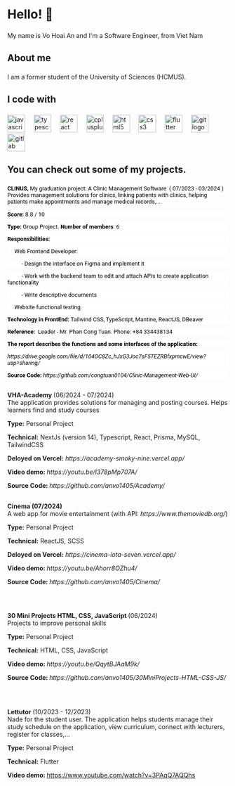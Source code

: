 <h1 align="left">Hello! 👋

###

<p align="left">My name is Vo Hoai An and I'm a Software Engineer, from Viet Nam</p>

###

<h2 align="left">About me</h2>

###

<p align="left">I am a former student of the University of Sciences (HCMUS). </p>

###

<h2 align="left">I code with</h2>

###

<div align="left">
  <img src="https://cdn.jsdelivr.net/gh/devicons/devicon/icons/javascript/javascript-original.svg" height="40" alt="javascript logo"  />
  <img width="12" />
  <img src="https://cdn.jsdelivr.net/gh/devicons/devicon/icons/typescript/typescript-original.svg" height="40" alt="typescript logo"  />
  <img width="12" />
  <img src="https://cdn.jsdelivr.net/gh/devicons/devicon/icons/react/react-original.svg" height="40" alt="react logo"  />
  <img width="12" />
  <img src="https://cdn.jsdelivr.net/gh/devicons/devicon/icons/cplusplus/cplusplus-original.svg" height="40" alt="cplusplus logo"  />
  <img width="12" />
  <img src="https://cdn.jsdelivr.net/gh/devicons/devicon/icons/html5/html5-original.svg" height="40" alt="html5 logo"  />
  <img width="12" />
  <img src="https://cdn.jsdelivr.net/gh/devicons/devicon/icons/css3/css3-original.svg" height="40" alt="css3 logo"  />
  <img width="12" />
  <img src="https://cdn.jsdelivr.net/gh/devicons/devicon/icons/flutter/flutter-original.svg" height="40" alt="flutter logo"  />
  <img width="12" />
  <img src="https://cdn.jsdelivr.net/gh/devicons/devicon/icons/git/git-original.svg" height="40" alt="git logo"  />
  <img width="12" />
  <img src="https://cdn.jsdelivr.net/gh/devicons/devicon/icons/gitlab/gitlab-original.svg" height="40" alt="gitlab logo"  />
</div>

###

<h2 align="left">You can check out some of my projects.</h2>

###

<p><strong style="text-align: start;color: rgb(0, 0, 0);background-color: rgb(255, 255, 255);font-size: 13px;font-family: Roboto;">CLINUS,&nbsp;</strong><span style="text-align: start;color: rgb(0, 0, 0);background-color: rgb(255, 255, 255);font-size: 13px;font-family: Roboto;">My graduation project: A Clinic Management Software &nbsp;( <span style="text-align: start;color: rgb(0, 0, 0);background-color: rgb(255, 255, 255);font-size: 13px;font-family: Roboto;">07/2023 - <span style="text-align: start;color: rgb(0, 0, 0);background-color: rgb(255, 255, 255);font-size: 13px;font-family: Roboto;">03/2024 )</span></span></span><br><span style="text-align: start;color: rgb(0, 0, 0);background-color: rgb(255, 255, 255);font-size: 13px;font-family: Roboto;"><span><span><span style="text-align: start;color: rgb(0, 0, 0);background-color: rgb(255, 255, 255);font-size: 13px;font-family: Roboto;">Provides management solutions for clinics, linking patients with clinics, helping patients make appointments and manage medical records,....&nbsp;</span></span></span></span></p>
<p style="text-align: start;color: rgb(0, 0, 0);background-color: rgb(255, 255, 255);font-size: 13px;font-family: Roboto;"><strong>Score:</strong> 8.8 / 10</p>
<p style="text-align: start;color: rgb(0, 0, 0);background-color: rgb(255, 255, 255);font-size: 13px;font-family: Roboto;"><strong>Type:</strong> Group Project. <strong>Number of members</strong>: 6</p>
<p style="text-align: start;color: rgb(0, 0, 0);background-color: rgb(255, 255, 255);font-size: 13px;font-family: Roboto;"><strong style="font-size: 13px;">Responsibilities:</strong></p>
<p style="text-align: start;color: rgb(0, 0, 0);background-color: rgb(255, 255, 255);font-size: 13px;font-family: Roboto;"><span style="font-size: 13px;">&nbsp; &nbsp; &nbsp;Web Frontend Developer:</span></p>
<p style="text-align: start;color: rgb(0, 0, 0);background-color: rgb(255, 255, 255);font-size: 13px;font-family: Roboto;">&nbsp; &nbsp; &nbsp; &nbsp; &nbsp; - Design the interface on Figma and implement it</p>
<p style="text-align: start;color: rgb(0, 0, 0);background-color: rgb(255, 255, 255);font-size: 13px;font-family: Roboto;">&nbsp; &nbsp; &nbsp; &nbsp; &nbsp; - Work with the backend team to edit and attach APIs to create application functionality</p>
<p style="text-align: start;color: rgb(0, 0, 0);background-color: rgb(255, 255, 255);font-size: 13px;font-family: Roboto;">&nbsp; &nbsp; &nbsp; &nbsp; &nbsp; - Write descriptive documents</p>
<p style="text-align: start;color: rgb(0, 0, 0);background-color: rgb(255, 255, 255);font-size: 13px;font-family: Roboto;">&nbsp; &nbsp; &nbsp;Website functional testing.</p>
<p style="text-align: start;color: rgb(0, 0, 0);background-color: rgb(255, 255, 255);font-size: 13px;font-family: Roboto;"><strong>Technology in FrontEnd:</strong> Tailwind CSS, TypeScript, Mantine, ReactJS, DBeaver</p>
<p style="text-align: start;color: rgb(0, 0, 0);background-color: rgb(255, 255, 255);font-size: 13px;font-family: Roboto;"><strong>Reference:</strong>&nbsp; Leader - Mr. Phan Cong Tuan. Phone: +84 334438134</p>
<p style="text-align: start;color: rgb(0, 0, 0);background-color: rgb(255, 255, 255);font-size: 13px;font-family: Roboto;"><strong>The report describes the functions and some interfaces of the application:</strong></p>
<p style="text-align: start;color: rgb(0, 0, 0);background-color: rgb(255, 255, 255);font-size: 13px;font-family: Roboto;"><em>https://drive.google.com/file/d/104OC8Zc_hJxG3Joc7sF5TEZRBfxpmcwE/view?usp=sharing/</em></p>
<p style="text-align: start;color: rgb(0, 0, 0);background-color: rgb(255, 255, 255);font-size: 13px;font-family: Roboto;"><strong>Source Code:&nbsp;</strong><em>https://github.com/congtuan0104/Clinic-Management-Web-UI/</em></p>

##

<p><strong class="ql-size-13px">VHA-Academy </strong>(06/2024 -&nbsp;07/2024)<br />The application provides solutions for managing and posting courses. Helps learners find and study courses</p>
<p><strong class="ql-size-13px">Type:</strong><span class="ql-size-13px"> Personal Project</span></p>
<p><strong>Technical:</strong> NextJs (version 14), Typescript, React, Prisma, MySQL, TailwindCSS</p>
<p><strong>Deloyed on Vercel:</strong> <em>https://academy-smoky-nine.vercel.app/</em></p>
<p><strong>Video demo: </strong><em>https://youtu.be/l378pMp707A/</em></p>
<p><strong>Source Code: </strong><em>https://github.com/anvo1405/Academy/</em></p>

##

<p><strong class="ql-size-13px">Cinema (07/2024)<br /></strong><span class="ql-size-13px">A web app for movie entertainment (with API:</span><em class="ql-size-13px"> https://www.themoviedb.org/</em><span class="ql-size-13px">)<br /></span></p>
<p><strong class="ql-size-13px">Type:</strong><span class="ql-size-13px"> Personal Project</span></p>
<p><strong>Technical:</strong> ReactJS, SCSS</p>
<p><strong>Deloyed on Vercel:</strong> <em>https://cinema-iota-seven.vercel.app/</em></p>
<p><strong>Video demo: </strong><em>https://youtu.be/Ahorr8OZhu4/</em></p>
<p><strong>Source Code: </strong><em>https://github.com/anvo1405/Cinema/</em></p>
<p><strong class="ql-size-13px">&nbsp;</strong></p>

##

<p><strong class="ql-size-13px">30 Mini Projects HTML, CSS, JavaScript </strong>(06/2024)<br />Projects to improve personal skills</p>
<p><strong class="ql-size-13px">Type:</strong><span class="ql-size-13px"> Personal Project</span></p>
<p><strong>Technical:</strong> HTML, CSS, JavaScript</p>
<p><strong>Video demo: </strong><em>https://youtu.be/QqytBJAaM9k/</em></p>
<p><strong>Source Code: </strong><em>https://github.com/anvo1405/30MiniProjects-HTML-CSS-JS/</em></p>
<p><strong class="ql-size-13px"> <br /></strong></p>

##

<p><strong class="ql-size-13px">Lettutor&nbsp;</strong>(10/2023 - 12/2023)<br />Nade for the student user. The application helps students manage their study schedule on the application, view curriculum, connect with lecturers, register for classes,...</p>
<p><strong class="ql-size-13px">Type:</strong><span class="ql-size-13px"> Personal Project</span></p>
<p><strong>Technical:</strong>&nbsp;Flutter</p>
<p><strong>Video demo: </strong><a href="https://www.youtube.com/watch?v=3PAqQ7AQQhs" rel="nofollow">https://www.youtube.com/watch?v=3PAqQ7AQQhs</a></p>
<p><strong class="ql-size-13px"> <br /></strong></p>
